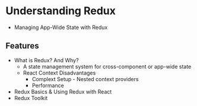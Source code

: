 # Understanding Redux

- Managing App-Wide State with Redux

## Features

- What is Redux? And Why?
  - A state management system for cross-component or app-wide state
  - React Context Disadvantages
    - Complext Setup - Nested context providers
    - Performance
- Redux Basics & Using Redux with React
- Redux Toolkit
